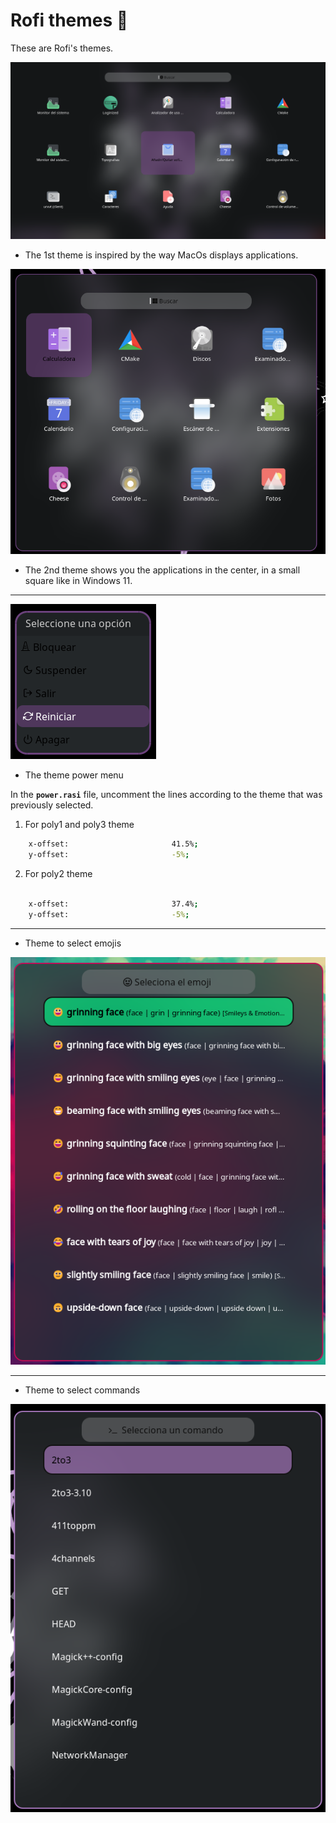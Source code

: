 
# Rofi themes 🤖

These are Rofi's themes.

![App Screenshot](https://github.com/shapzo/Dotfiles_BSPwm/blob/main/Rofi-themes/Screenshots/Rorfi-theme%20(1).png?raw=true)
- The 1st theme is inspired by the way MacOs displays applications.

![App Screenshot](https://github.com/shapzo/Dotfiles_BSPwm/blob/main/Rofi-themes/Screenshots/Rorfi-theme%20(2).png?raw=true)
- The 2nd theme shows you the applications in the center, in a small square like in Windows 11.

-------------------------------------------------------------------

![App Screenshot](https://github.com/shapzo/Dotfiles_BSPwm/blob/main/Rofi-themes/Screenshots/Rorfi-theme%20(3).png?raw=true)
- The theme power menu

In the **`power.rasi`** file, uncomment the lines according to the theme that was previously selected.

1. For poly1 and poly3 theme
```bash
    x-offset:                       41.5%;
    y-offset:                       -5%;
```

2. For poly2 theme
```bash
    
    x-offset:                       37.4%;
    y-offset:                       -5%;
``` 

-------------------------------------------------------------------

- Theme to select emojis

![App Screenshot](https://github.com/shapzo/Dotfiles_BSPwm/blob/main/Rofi-themes/Screenshots/Rorfi-theme%20(4).png?raw=true)

-------------------------------------------------------------------

- Theme to select commands

![App Screenshot](https://github.com/shapzo/Dotfiles_BSPwm/blob/main/Rofi-themes/Screenshots/Rorfi-theme%20(5).png?raw=true)